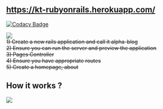 
## https://kt-rubyonrails.herokuapp.com/ 

[![Codacy Badge](https://api.codacy.com/project/badge/Grade/5a6beea801834d52b480cce17e94b1b2)](https://app.codacy.com/app/oraykt/RubyOnRails?utm_source=github.com&utm_medium=referral&utm_content=oraykt/RubyOnRails&utm_campaign=Badge_Grade_Dashboard)

![](https://i.ibb.co/PFWMdfr/image.png)
<br/>
~~1) Create a new rails application and call it alpha-blog <br>~~
~~2) Ensure you can run the server and preview the application <br>~~
~~3) Pages Controller <br>~~
~~4) Ensure you have appropriate routes <br>~~
~~5) Create a homepage, about <br>~~



## How it works ?

![](https://i.ibb.co/xXDcMr8/image.png)
